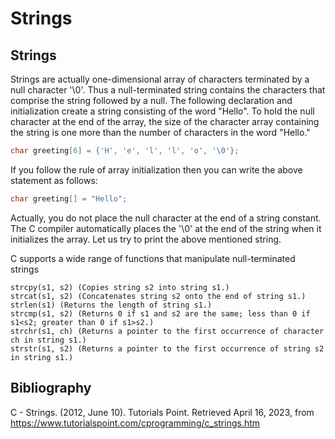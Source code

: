 # Strings

## Strings

Strings are actually one-dimensional array of characters terminated by a null character '\0'. Thus a null-terminated string contains the characters that comprise the string followed by a null. The following declaration and initialization create a string consisting of the word "Hello". To hold the null character at the end of the array, the size of the character array containing the string is one more than the number of characters in the word "Hello."

```c
char greeting[6] = {'H', 'e', 'l', 'l', 'o', '\0'};
```

If you follow the rule of array initialization then you can write the above statement as follows:

```c
char greeting[] = "Hello";
```

Actually, you do not place the null character at the end of a string constant. The C compiler automatically places the '\0' at the end of the string when it initializes the array. Let us try to print the above mentioned string.

C supports a wide range of functions that manipulate null-terminated strings
    
    strcpy(s1, s2) (Copies string s2 into string s1.)
    strcat(s1, s2) (Concatenates string s2 onto the end of string s1.)
    strlen(s1) (Returns the length of string s1.)
    strcmp(s1, s2) (Returns 0 if s1 and s2 are the same; less than 0 if s1<s2; greater than 0 if s1>s2.)
    strchr(s1, ch) (Returns a pointer to the first occurrence of character ch in string s1.)
    strstr(s1, s2) (Returns a pointer to the first occurrence of string s2 in string s1.)

## Bibliography

C - Strings. (2012, June 10). Tutorials Point. Retrieved April 16, 2023, from https://www.tutorialspoint.com/cprogramming/c_strings.htm